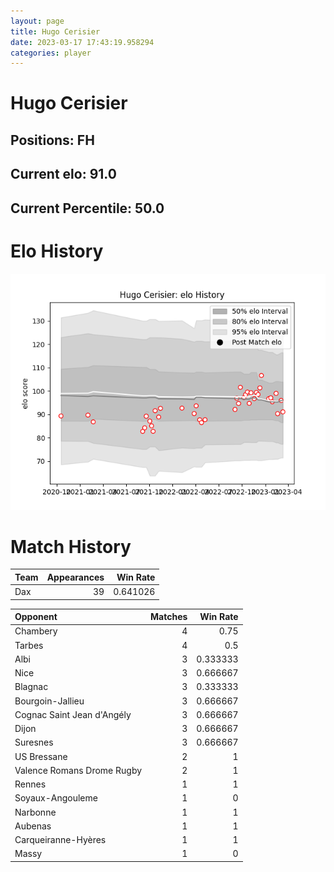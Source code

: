 ```yaml
---  
layout: page  
title: Hugo Cerisier  
date: 2023-03-17 17:43:19.958294  
categories: player  
---
```

# Hugo Cerisier

## Positions: FH

## Current elo: 91.0

## Current Percentile: 50.0

# Elo History


![elo history](history_HugoCerisier.png)
# Match History


| Team   |   Appearances |   Win Rate |
|:-------|--------------:|-----------:|
| Dax    |            39 |   0.641026 |

| Opponent                   |   Matches |   Win Rate |
|:---------------------------|----------:|-----------:|
| Chambery                   |         4 |   0.75     |
| Tarbes                     |         4 |   0.5      |
| Albi                       |         3 |   0.333333 |
| Nice                       |         3 |   0.666667 |
| Blagnac                    |         3 |   0.333333 |
| Bourgoin-Jallieu           |         3 |   0.666667 |
| Cognac Saint Jean d'Angély |         3 |   0.666667 |
| Dijon                      |         3 |   0.666667 |
| Suresnes                   |         3 |   0.666667 |
| US Bressane                |         2 |   1        |
| Valence Romans Drome Rugby |         2 |   1        |
| Rennes                     |         1 |   1        |
| Soyaux-Angouleme           |         1 |   0        |
| Narbonne                   |         1 |   1        |
| Aubenas                    |         1 |   1        |
| Carqueiranne-Hyères        |         1 |   1        |
| Massy                      |         1 |   0        |